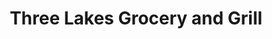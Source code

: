 ---
title: "Three Lakes Grocery and Grill"
url: /littleton/three-lakes-grocery-and-grill/
shop: Lebensmittel
---